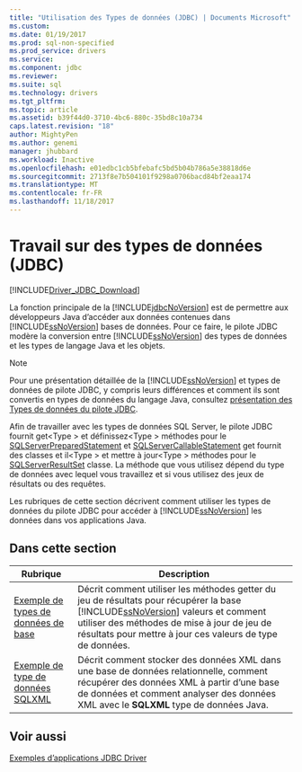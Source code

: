 ```yaml
---
title: "Utilisation des Types de données (JDBC) | Documents Microsoft"
ms.custom: 
ms.date: 01/19/2017
ms.prod: sql-non-specified
ms.prod_service: drivers
ms.service: 
ms.component: jdbc
ms.reviewer: 
ms.suite: sql
ms.technology: drivers
ms.tgt_pltfrm: 
ms.topic: article
ms.assetid: b39f44d0-3710-4bc6-880c-35bd8c10a734
caps.latest.revision: "18"
author: MightyPen
ms.author: genemi
manager: jhubbard
ms.workload: Inactive
ms.openlocfilehash: e01edbc1cb5bfebafc5bd5b04b786a5e38818d6e
ms.sourcegitcommit: 2713f8e7b504101f9298a0706bacd84bf2eaa174
ms.translationtype: MT
ms.contentlocale: fr-FR
ms.lasthandoff: 11/18/2017
---
```

# <a name="working-with-data-types-jdbc"></a>Travail sur des types de données (JDBC)
[!INCLUDE[Driver_JDBC_Download](../../includes/driver_jdbc_download.md)]

  La fonction principale de la [!INCLUDE[jdbcNoVersion](../../includes/jdbcnoversion_md.md)] est de permettre aux développeurs Java d’accéder aux données contenues dans [!INCLUDE[ssNoVersion](../../includes/ssnoversion_md.md)] bases de données. Pour ce faire, le pilote JDBC modère la conversion entre [!INCLUDE[ssNoVersion](../../includes/ssnoversion_md.md)] des types de données et les types de langage Java et les objets.  
  
> [!NOTE]  
>  Pour une présentation détaillée de la [!INCLUDE[ssNoVersion](../../includes/ssnoversion_md.md)] et types de données de pilote JDBC, y compris leurs différences et comment ils sont convertis en types de données du langage Java, consultez [présentation des Types de données du pilote JDBC](../../connect/jdbc/understanding-the-jdbc-driver-data-types.md).  
  
 Afin de travailler avec les types de données SQL Server, le pilote JDBC fournit get\<Type > et définissez\<Type > méthodes pour le [SQLServerPreparedStatement](../../connect/jdbc/reference/sqlserverpreparedstatement-class.md) et [SQLServerCallableStatement](../../connect/jdbc/reference/sqlservercallablestatement-class.md) get fournit des classes et il\<Type > et mettre à jour\<Type > méthodes pour le [SQLServerResultSet](../../connect/jdbc/reference/sqlserverresultset-class.md) classe. La méthode que vous utilisez dépend du type de données avec lequel vous travaillez et si vous utilisez des jeux de résultats ou des requêtes.  
  
 Les rubriques de cette section décrivent comment utiliser les types de données du pilote JDBC pour accéder à [!INCLUDE[ssNoVersion](../../includes/ssnoversion_md.md)] les données dans vos applications Java.  
  
## <a name="in-this-section"></a>Dans cette section  
  
|Rubrique| Description|  
|-----------|-----------------|  
|[Exemple de types de données de base](../../connect/jdbc/basic-data-types-sample.md)|Décrit comment utiliser les méthodes getter du jeu de résultats pour récupérer la base [!INCLUDE[ssNoVersion](../../includes/ssnoversion_md.md)] valeurs et comment utiliser des méthodes de mise à jour de jeu de résultats pour mettre à jour ces valeurs de type de données.|  
|[Exemple de type de données SQLXML](../../connect/jdbc/sqlxml-data-type-sample.md)|Décrit comment stocker des données XML dans une base de données relationnelle, comment récupérer des données XML à partir d’une base de données et comment analyser des données XML avec le **SQLXML** type de données Java.|  
  
## <a name="see-also"></a>Voir aussi  
 [Exemples d’applications JDBC Driver](../../connect/jdbc/sample-jdbc-driver-applications.md)  
  
  
